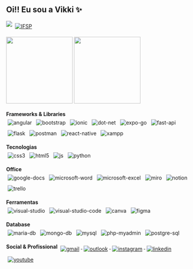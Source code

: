 ## Oi!! Eu sou a Vikki ✨

![](https://komarev.com/ghpvc/?username=vikkivins&color=blueviolet) 
<a href="https://gru.ifsp.edu.br/">
  <img src="https://img.shields.io/badge/Instituto_Federal_de_Sao_Paulo-Guarulhos-28b463?style=plastic&logo=ifsp&logoColor=white" alt="IFSP" style="vertical-align:top; margin:6px 4px">
</a>

<div>
  <img height="180em" src="https://github-readme-stats.vercel.app/api?username=vikkivins&show_icons=true&theme=tokyonight&locale=pt-br">
  <img height="180em" src="https://github-readme-stats.vercel.app/api/top-langs/?username=vikkivins&layout=compact&theme=tokyonight&locale=pt-br">
</div>

<div style="display: inline_block; position: center;"><br>
  <b>Frameworks & Libraries</b><br>
    <img src="https://img.shields.io/badge/Angular-DD0031?style=plastic&logo=angular&logoColor=white" alt="angular" style="vertical-align:top; margin:6px 4px">
    <img src="https://img.shields.io/badge/Bootstrap-563D7C?style=plastic&logo=bootstrap&logoColor=white" alt="bootstrap" style="vertical-align:top; margin:6px 4px">  
    <img src="https://img.shields.io/badge/Ionic-3880FF?style=plastic&logo=ionic&logoColor=white" alt="ionic" style="vertical-align:top; margin:6px 4px">
    <img src="https://img.shields.io/badge/.NET-512BD4?style=plastic&logo=dotnet&logoColor=white" alt="dot-net" style="vertical-align:top; margin:6px 4px">
    <img src="https://img.shields.io/badge/Expo-1B1F23?style=plastic&logo=expo&logoColor=white" alt="expo-go" style="vertical-align:top; margin:6px 4px">
    <img src="https://img.shields.io/badge/fastapi-109989?style=plastic&logo=FASTAPI&logoColor=white" alt="fast-api" style="vertical-align:top; margin:6px 4px">
    <img src="https://img.shields.io/badge/Flask-000000?style=plastic&logo=flask&logoColor=white" alt="flask" style="vertical-align:top; margin:6px 4px">
    <img src="https://img.shields.io/badge/Postman-FF6C37?style=plastic&logo=Postman&logoColor=white" alt="postman" style="vertical-align:top; margin:6px 4px">
    <img src="https://img.shields.io/badge/React_Native-20232A?style=plastic&logo=react&logoColor=61DAFB" alt="react-native" style="vertical-align:top; margin:6px 4px">
    <img src="https://img.shields.io/badge/Xampp-F37623?style=plastic&logo=xampp&logoColor=white" alt="xampp" style="vertical-align:top; margin:6px 4px">
 
  <b>Tecnologias</b><br>
    <img src="https://img.shields.io/badge/CSS3-1572B6?style=plastic&logo=css3&logoColor=white" alt="css3" style="vertical-align:top; margin:6px 4px">
    <img src="https://img.shields.io/badge/HTML5-E34F26?style=plastic&logo=html5&logoColor=white" alt="html5" style="vertical-align:top; margin:6px 4px">
    <img src="https://img.shields.io/badge/JavaScript-323330?style=plastic&logo=javascript&logoColor=F7DF1E" alt="js" style="vertical-align:top; margin:6px 4px">
    <img src="https://img.shields.io/badge/Python-3285a8?style=plastic&logo=python&logoColor=white" alt="python" style="vertical-align:top; margin:6px 4px">

  <b>Office</b><br>
    <img src="https://img.shields.io/badge/Google%20Docs-4285F4?style=plastic&logo=google-docs&logoColor=white" alt="google-docs" style="vertical-align:top; margin: 6px 4px">
    <img src="https://img.shields.io/badge/Microsoft_Word-2B579A?style=plastic&logo=microsoft-word&logoColor=white" alt="microsoft-word" style="vertical-align:top; margin: 6px 4px">
    <img src="https://img.shields.io/badge/Microsoft_Excel-217346?style=plastic&logo=microsoft-excel&logoColor=white" alt="microsoft-excel" style="vertical-align:top; margin: 6px 4px">
    <img src="https://img.shields.io/badge/Miro-F7C922?style=plastic&logo=Miro&logoColor=050036" alt="miro" style="vertical-align:top; margin: 6px 4px">
    <img src="https://img.shields.io/badge/Notion-000000?style=plastic&logo=notion&logoColor=white" alt="notion" style="vertical-align:top; margin: 6px 4px">
    <img src="https://img.shields.io/badge/Trello-0052CC?style=plastic&logo=trello&logoColor=white" alt="trello" style="vertical-align:top; margin: 6px 4px">

  <b>Ferramentas</b><br>
    <img src="https://img.shields.io/badge/Visual_Studio-5C2D91?style=plastic&logo=visual%20studio&logoColor=white" alt="visual-studio" style="vertical-align:top; margin:6px 4px">
    <img src="https://img.shields.io/badge/VSCode-0078D4?style=plastic&logo=visual%20studio%20code&logoColor=white" alt="visual-studio-code" style="vertical-align:top; margin:6px 4px">
    <img src="https://img.shields.io/badge/Canva-%2300C4CC.svg?&style=plastic&logo=Canva&logoColor=white" alt="canva" style="vertical-align:top; margin:6px 4px">
    <img src="https://img.shields.io/badge/Figma-F24E1E?style=plastic&logo=figma&logoColor=white" alt="figma" style="vertical-align:top; margin:6px 4px">

  <b>Database</b><br>
    <img src="https://img.shields.io/badge/MariaDB-003545?style=plastic&logo=mariadb&logoColor=white" alt="maria-db" style="vertical-align:top; margin:6px 4px">
    <img src="https://img.shields.io/badge/MongoDB-4EA94B?style=plastic&logo=mongodb&logoColor=white" alt="mongo-db" style="vertical-align:top; margin:6px 4px">
    <img src="https://img.shields.io/badge/MySQL-005C84?style=plastic&logo=mysql&logoColor=white" alt="mysql" style="vertical-align:top; margin:6px 4px">
    <img src="https://img.shields.io/badge/phpmyadmin-6C78AF?style=plastic&logo=phpmyadmin&logoColor=white" alt="php-myadmin" style="vertical-align:top; margin:6px 4px">
    <img src="https://img.shields.io/badge/PostgreSQL-316192?style=plastic&logo=postgresql&logoColor=white" alt="postgre-sql" style="vertical-align:top; margin:6px 4px">

  <b>Social & Profissional</b>
    <a href="mailto:viihallvees2012@gmail.com">
      <img src="https://img.shields.io/badge/Send-Me-A-Gmail-D14836?style=plastic&logo=gmail&logoColor=white" alt="gmail" style="vertical-align:top; margin:6px 4px">
    </a>
    <a href="mailto:victoria.oliveira2016@hotmail.com">
      <img src="https://img.shields.io/badge/Send-Me-A-Outlook-0078D4?style=plastic&logo=outlook&logoColor=white" alt="outlook" style="vertical-align:top; margin:6px 4px">
    </a>
    <a href="https://www.instagram.com/v.ikkiti/">
      <img src="https://img.shields.io/badge/Instagram-E4405F?style=plastic&logo=instagram&logoColor=white" alt="instagram" style="vertical-align:top; margin:6px 4px">
    </a>
    <a href="https://www.linkedin.com/in/victoria-oliveira-ti/">
      <img src="https://img.shields.io/badge/LinkedIn-0077B5?style=plastic&logo=linkedin&logoColor=white" alt="linkedin" style="vertical-align:top; margin:6px 4px">
    </a>
    <a href="https://www.youtube.com/@vikkiti">
      <img src="https://img.shields.io/badge/YouTube-CD201F?style=plastic&logo=youtube&logoColor=white" alt="youtube" style="vertical-align:top; margin:6px 4px">
    </a>
</div>

<!--
**vikkivins/vikkivins** is a ✨ _special_ ✨ repository because its `README.md` (this file) appears on your GitHub profile.

Here are some ideas to get you started:

- 🔭 I’m currently working on ...
- 🌱 I’m currently learning ...
- 👯 I’m looking to collaborate on ...
- 🤔 I’m looking for help with ...
- 💬 Ask me about ...
- 📫 How to reach me: ...
- 😄 Pronouns: ...
- ⚡ Fun fact: ...
-->
